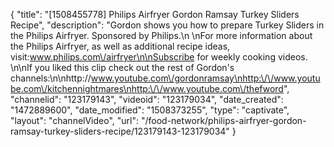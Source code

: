 {
    "title": "[1508455778] Philips Airfryer Gordon Ramsay Turkey Sliders Recipe",
    "description": "Gordon shows you how to prepare Turkey Sliders in the Philips Airfryer. Sponsored by Philips.\n \nFor more information about the Philips Airfryer, as well as additional recipe ideas, visit:www.philips.com\/airfryer\n\nSubscribe for weekly cooking videos. \n\nIf you liked this clip check out the rest of Gordon's channels:\n\nhttp:\/\/www.youtube.com\/gordonramsay\nhttp:\/\/www.youtube.com\/kitchennightmares\nhttp:\/\/www.youtube.com\/thefword",
    "channelid": "123179143",
    "videoid": "123179034",
    "date_created": "1472889600",
    "date_modified": "1508373255",
    "type": "captivate",
    "layout": "channelVideo",
    "url": "\/food-network\/philips-airfryer-gordon-ramsay-turkey-sliders-recipe\/123179143-123179034"
}